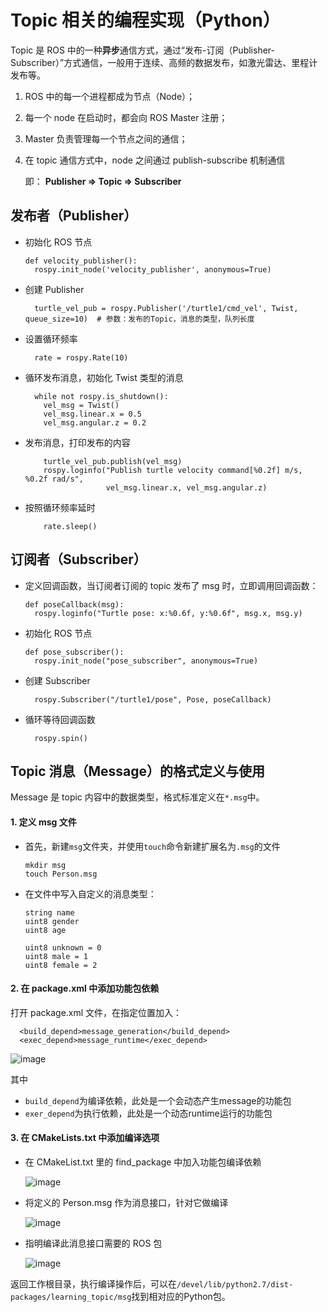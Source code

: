 # Topic 相关的编程实现（Python）
Topic 是 ROS 中的一种**异步**通信方式，通过“发布-订阅（Publisher-Subscriber）”方式通信，一般用于连续、高频的数据发布，如激光雷达、里程计发布等。
1. ROS 中的每一个进程都成为节点（Node）；
2. 每一个 node 在启动时，都会向 ROS Master 注册；
3. Master 负责管理每一个节点之间的通信；
4. 在 topic 通信方式中，node 之间通过 publish-subscribe 机制通信

   即：
   **Publisher
   $\Rightarrow$
   Topic
   $\Rightarrow$
   Subscriber**

## 发布者（Publisher）
+ 初始化 ROS 节点
    ```
    def velocity_publisher():
      rospy.init_node('velocity_publisher', anonymous=True)
    ```
+ 创建 Publisher
    ```
      turtle_vel_pub = rospy.Publisher('/turtle1/cmd_vel', Twist, queue_size=10)  # 参数：发布的Topic，消息的类型，队列长度
    ```
+ 设置循环频率
    ```
      rate = rospy.Rate(10)
    ```
+ 循环发布消息，初始化 Twist 类型的消息
    ```
      while not rospy.is_shutdown():
        vel_msg = Twist()
        vel_msg.linear.x = 0.5
        vel_msg.angular.z = 0.2
    ```
+ 发布消息，打印发布的内容
    ```
        turtle_vel_pub.publish(vel_msg)
        rospy.loginfo("Publish turtle velocity command[%0.2f] m/s, %0.2f rad/s",
                      vel_msg.linear.x, vel_msg.angular.z)
    ```
+ 按照循环频率延时
    ```
        rate.sleep()
    ```
## 订阅者（Subscriber）
+ 定义回调函数，当订阅者订阅的 topic 发布了 msg 时，立即调用回调函数：
    ```
    def poseCallback(msg):
      rospy.loginfo("Turtle pose: x:%0.6f, y:%0.6f", msg.x, msg.y)
    ```
+ 初始化 ROS 节点
    ```
    def pose_subscriber():
      rospy.init_node("pose_subscriber", anonymous=True)
    ```
+ 创建 Subscriber
    ```
      rospy.Subscriber("/turtle1/pose", Pose, poseCallback)
    ```
+ 循环等待回调函数
    ```
      rospy.spin()
    ```
## Topic 消息（Message）的格式定义与使用
Message 是 topic 内容中的数据类型，格式标准定义在`*.msg`中。
#### 1. 定义 msg 文件
+ 首先，新建`msg`文件夹，并使用`touch`命令新建扩展名为`.msg`的文件
   ```
   mkdir msg
   touch Person.msg
   ```
+ 在文件中写入自定义的消息类型：
   ```
   string name
   uint8 gender
   uint8 age
   
   uint8 unknown = 0
   uint8 male = 1
   uint8 female = 2
   ```
#### 2. 在 package.xml 中添加功能包依赖
打开 package.xml 文件，在指定位置加入：
```
  <build_depend>message_generation</build_depend>
  <exec_depend>message_runtime</exec_depend>
```

![image](https://user-images.githubusercontent.com/45569291/177653036-a666b9fc-b1ce-4736-bb45-094a61ee4717.png)

其中
   + `build_depend`为编译依赖，此处是一个会动态产生message的功能包
   + `exer_depend`为执行依赖，此处是一个动态runtime运行的功能包

#### 3. 在 CMakeLists.txt 中添加编译选项
+ 在 CMakeList.txt 里的 find_package 中加入功能包编译依赖

   ![image](https://user-images.githubusercontent.com/45569291/177653141-9ad6914a-02bc-4c59-8fa9-f0514f69358a.png)

+ 将定义的 Person.msg 作为消息接口，针对它做编译

   ![image](https://user-images.githubusercontent.com/45569291/177653173-a7c2adf3-6a1d-4e96-b0cf-b0227309bdf3.png)

+ 指明编译此消息接口需要的 ROS 包

   ![image](https://user-images.githubusercontent.com/45569291/177653200-194b5e64-4df0-4a1e-9454-bb6a767a3be9.png)

返回工作根目录，执行编译操作后，可以在`/devel/lib/python2.7/dist-packages/learning_topic/msg`找到相对应的Python包。
